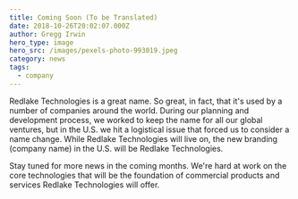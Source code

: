 ```yaml
---
title: Coming Soon (To be Translated)
date: 2018-10-26T20:02:07.000Z
author: Gregg Irwin
hero_type: image
hero_src: /images/pexels-photo-993019.jpeg
category: news
tags:
  - company
---
```

Redlake Technologies is a great name. So great, in fact, that it's used by a number of companies around the world. During our planning and development process, we worked to keep the name for all our global ventures, but in the U.S. we hit a logistical issue that forced us to consider a name change. While Redlake Technologies will live on, the new branding (company name) in the U.S. will be Redlake Technologies. 

Stay tuned for more news in the coming months. We're hard at work on the core technologies that will be the foundation of commercial products and services Redlake Technologies will offer.
